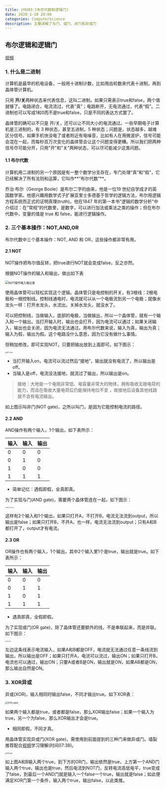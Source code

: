```yaml
---
title: 计科03:[布尔代数和逻辑门]
date: 2020-1-10 20:00
categories: ComputerScience
description: 主要讲解了与门、或门、非门和异或门
---
```




## 布尔逻辑和逻辑门

[视频](https://www.bilibili.com/video/av21376839?p=3)

### 1. 什么是二进制

计算机是最早的机电设备，一般用十进制计数，比如用齿轮数来代表十进制，再到晶体管计算机。

<!--more-->

只用 **开/关**两种状态来代表信息，这叫二进制。如果只需表示true和false，两个值就够了。电路闭合，电流流过，代表“真”；电路断开，无电流通过，代表“假”。二进制也可以写成1和0而不是true和false，只是不同的表达方式罢了。

晶体管的确可以不只是 开/关，还可以让不同大小的电流通过。一些早期电子计算机是三进制的，有 3 种状态，甚至五进制，5 种状态；问题是，状态越多，越难区分信号。如果手机快没电了或者附近有电噪音，比如有人在用微波炉，信号可能会混在一起，而每秒百万次变化的晶体管会让这个问题变得更糟。所以我们把两种信号尽可能分开，只用"开"和"关"两种状态，可以尽可能减少这类问题。

#### 1.1 布尔代数

计算机用二进制的另一个原因是有一整个数学分支存在，专门处理“真”和“假”，它已经解决了所有法则和运算，它叫作**“布尔代数”**。

乔治·布尔（George Boole）是布尔二字的由来，他是一位19 世纪自学成才的英国数学家。他感兴趣用数学式子扩展亚里士多德基于哲学的逻辑方法，布尔用逻辑方程系统而正式的证明真理(truth)。他在1847 年的第一本书"逻辑的数学分析"中介绍过：在”常规“的代数里，是数字，可以进行加法或乘法之类的操作；但在布尔代数中，变量的值是 true 和 false，能进行逻辑操作。

### 2. 三个基本操作：NOT,AND,OR

布尔代数中三个基本操作：NOT, AND 和 OR，这些操作都非常有用。

#### 2.1 NOT

NOT操作把布尔值反转，把true进行NOT就会变成false，反之亦然。

根据NOT操作的输入和输出，做出如下表

<img src="https://i.loli.net/2020/01/09/xvNyu1V3968ADIo.png" alt="NOT操作输入输出表" style="zoom:67%;" />

使用晶体管可以轻松实现这个逻辑。晶体管只是电控制的开关，有3根线：2根电极和一根控制线。控制线通电时，电流就可以从一个电极流到另一个电极；就像水龙头一样：打开水龙头，水流出，关掉水龙头，就没水了。

可以把控制线，当做输入，底部的电极，当做输出，所以一个晶体管，就有一个输入和一个输出。当打开输入时，输出也会打开，因为电流可以通过；如果关闭输入，输出也会关闭，因为电流无法通过。用布尔代数来说，输入为真，输出为真；输入为假，输出为假。这个电路没什么意思，因为它没有做什么事情。

但稍加修改，即可实现NOT，只要把输出放到上面即可。如下图示：

<img src="https://i.loli.net/2020/01/10/U9uAEVl2vkQoIZn.png" alt="NOT_Gate" style="zoom:30%;" />

- 当打开输入on，电流可以流过然后“接地”，输出就没有电流了，所以输出是off。
- 当输入是off，电流没法接地，就流过了输出，所以输出是on。

> 接地：大地是一个电阻非常低、电容量非常大的物体，拥有吸收无限电荷的能力，而且在吸收大量电荷后仍能保持电位不变 ，故接地后设备其他线路就不会有电流输出。

如上图示叫非门(NOT gate)，之所以叫门，是因为它能控制电流的路径。

#### 2.2 AND

AND操作有两个输入，1个输出，如下表所示：

| 输入 | 输入 | 输出 |
| ---- | ---- | ---- |
| 0    | 0    | 0    |
| 0    | 1    | 0    |
| 1    | 0    | 0    |
| 1    | 1    | 1    |

- 简单记忆：遇假即假，全真即真。

为了实现与门(AND gate)，需要两个晶体管连在一起，如下图示：

<img src="https://i.loli.net/2020/01/10/A6iUJflcoh8K9aD.png" alt="AND_Gate.png" style="zoom:25%;" />

这样有2个输入和1个输出，如果只打开A，不打开B，电流无法流到output，所以输出是false；如果只打开B，不开A，也一样，电流无法流到output；只有A和B都打开了，output才有电流。

#### 2.3 OR

OR操作也有两个输入，1个输出，其中2个输入里1个是true，输出就是true。如下表所示：

| 输入 | 输入 | 输出 |
| ---- | ---- | ---- |
| 0    | 0    | 0    |
| 0    | 1    | 1    |
| 1    | 0    | 1    |
| 1    | 1    | 1    |

- 遇真即真，全假即假。

为了实现或门(OR gate)，除了晶体管还要额外的线，不是串联起来，而是并联。如下图示：

<img src="https://i.loli.net/2020/01/10/wtUjeNZcIHFDysC.png" alt="OR_Gate" style="zoom:25%;" />

左边这条线表示电流输入，如果A和B都是OFF，电流就无法通过任意一条线流到输出，所以输出是OFF；如果只打开A，电流可以流过，输出ON；如果只打开B，电流也可以通过，输出ON；只要A或者B是ON，输出就是ON，如果AB都是ON，那么输出自然是ON。

### 3. XOR异或

异或(XOR)，输入相同时输出false，不同才输出true。如下XOR表：

<img src="https://i.loli.net/2020/01/10/tOUph6iIKxTVQlb.png" alt="XOR_table" style="zoom:50%;" />

如果两个输入都是true，或者都是false，那么XOR输出false；如果一个输入为true，另一个为false，那么XOR输出才会是true。

- 相同即假，不同才真。

用晶体管实现异或门(XOR gate)，需使用到前面提到的三种门来做异或门。墙裂推荐配合[视频](https://www.bilibili.com/video/av21376839?p=3)学习理解(时间07:38)。

<img src="https://i.loli.net/2020/01/10/vueRLdVTzGJnqxl.png" alt="XOR_gate" style="zoom:30%;" />

如上图A和B输入两个true，到下方的OR门，输出依然是true，上方第一个AND门输入两个true，输出也是true，然后电流到NOT门，反转电流高低电平，true变成了false，到最后一个AND门就是输入一个false一个true，输出就是false；如此便满足XOR门第一个条件，输入两个true，输出false，以此类推。

